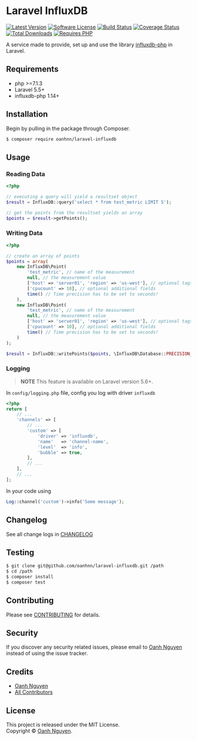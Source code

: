 # Laravel InfluxDB

[![Latest Version](https://img.shields.io/packagist/v/oanhnn/laravel-ìnluxdb.svg)](https://packagist.org/packages/oanhnn/laravel-ìnluxdb)
[![Software License](https://img.shields.io/github/license/oanhnn/laravel-ìnluxdb.svg)](LICENSE.md)
[![Build Status](https://img.shields.io/travis/oanhnn/laravel-ìnluxdb/master.svg)](https://travis-ci.org/oanhnn/laravel-ìnluxdb)
[![Coverage Status](https://img.shields.io/coveralls/github/oanhnn/laravel-ìnluxdb/master.svg)](https://coveralls.io/github/oanhnn/laravel-ìnluxdb?branch=master)
[![Total Downloads](https://img.shields.io/packagist/dt/oanhnn/laravel-ìnluxdb.svg)](https://packagist.org/packages/oanhnn/laravel-ìnluxdb)
[![Requires PHP](https://img.shields.io/travis/php-v/oanhnn/laravel-ìnluxdb.svg)](https://travis-ci.org/oanhnn/laravel-ìnluxdb)

A service made to provide, set up and use the library [influxdb-php](https://github.com/influxdata/influxdb-php/) in Laravel.

## Requirements

* php >=7.1.3
* Laravel 5.5+
* influxdb-php 1.14+

## Installation

Begin by pulling in the package through Composer.

```bash
$ composer require oanhnn/laravel-influxdb
```

## Usage

### Reading Data

```php
<?php

// executing a query will yield a resultset object
$result = InfluxDB::query('select * from test_metric LIMIT 5');

// get the points from the resultset yields an array
$points = $result->getPoints();
```

### Writing Data

```php
<?php

// create an array of points
$points = array(
    new InfluxDB\Point(
        'test_metric', // name of the measurement
        null, // the measurement value
        ['host' => 'server01', 'region' => 'us-west'], // optional tags
        ['cpucount' => 10], // optional additional fields
        time() // Time precision has to be set to seconds!
    ),
    new InfluxDB\Point(
        'test_metric', // name of the measurement
        null, // the measurement value
        ['host' => 'server01', 'region' => 'us-west'], // optional tags
        ['cpucount' => 10], // optional additional fields
        time() // Time precision has to be set to seconds!
    )
);

$result = InfluxDB::writePoints($points, \InfluxDB\Database::PRECISION_SECONDS);
```

### Logging

> **NOTE** This feature is available on Laravel version 5.6+.

In `config/logging.php` file, config you log with driver `influxdb`

```php
<?php
return [
    // ...
    'channels' => [
        // ...
        'custom' => [
            'driver' => 'influxdb',
            'name'   => 'channel-name',
            'level'  => 'info',
            'bubble' => true,
        ],
        // ...
    ],
    // ...
];

```

In your code using

```php
Log::channel('custom')->info('Some message');

```


## Changelog

See all change logs in [CHANGELOG](CHANGELOG.md)

## Testing

```bash
$ git clone git@github.com/oanhnn/laravel-influxdb.git /path
$ cd /path
$ composer install
$ composer test
```

## Contributing

Please see [CONTRIBUTING](CONTRIBUTING.md) for details.

## Security

If you discover any security related issues, please email to [Oanh Nguyen](mailto:oanhnn.bk@gmail.com) instead of 
using the issue tracker.

## Credits

- [Oanh Nguyen](https://github.com/oanhnn)
- [All Contributors](../../contributors)

## License

This project is released under the MIT License.   
Copyright © [Oanh Nguyen](https://oanhnn.github.io/).
